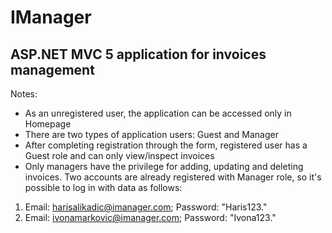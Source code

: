 # IManager

## ASP.NET MVC 5 application for invoices management

Notes:

* As an unregistered user, the application can be accessed only in Homepage
* There are two types of application users: Guest and Manager
* After completing registration through the form, registered user has a Guest role and can only view/inspect invoices
* Only managers have the privilege for adding, updating and deleting invoices. Two accounts are already registered with Manager role, so it's possible to log in with data as follows:
1. Email: harisalikadic@imanager.com; Password: "Haris123."
2. Email: ivonamarkovic@imanager.com; Password: "Ivona123."
